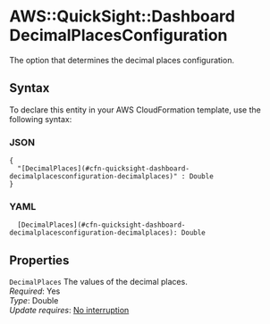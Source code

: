 # AWS::QuickSight::Dashboard DecimalPlacesConfiguration<a name="aws-properties-quicksight-dashboard-decimalplacesconfiguration"></a>

The option that determines the decimal places configuration\.

## Syntax<a name="aws-properties-quicksight-dashboard-decimalplacesconfiguration-syntax"></a>

To declare this entity in your AWS CloudFormation template, use the following syntax:

### JSON<a name="aws-properties-quicksight-dashboard-decimalplacesconfiguration-syntax.json"></a>

```
{
  "[DecimalPlaces](#cfn-quicksight-dashboard-decimalplacesconfiguration-decimalplaces)" : Double
}
```

### YAML<a name="aws-properties-quicksight-dashboard-decimalplacesconfiguration-syntax.yaml"></a>

```
  [DecimalPlaces](#cfn-quicksight-dashboard-decimalplacesconfiguration-decimalplaces): Double
```

## Properties<a name="aws-properties-quicksight-dashboard-decimalplacesconfiguration-properties"></a>

`DecimalPlaces`  <a name="cfn-quicksight-dashboard-decimalplacesconfiguration-decimalplaces"></a>
The values of the decimal places\.  
*Required*: Yes  
*Type*: Double  
*Update requires*: [No interruption](https://docs.aws.amazon.com/AWSCloudFormation/latest/UserGuide/using-cfn-updating-stacks-update-behaviors.html#update-no-interrupt)